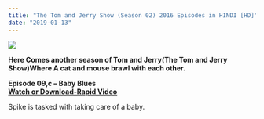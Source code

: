 ```yaml
---
title: "The Tom and Jerry Show (Season 02) 2016 Episodes in HINDI [HD]"
date: "2019-01-13"
---
```


[![](https://2.bp.blogspot.com/-BEaUSSWE0vE/XDlUrZQ4rgI/AAAAAAAABtE/a15xKRn7_HkAWFkZKlX0qfmlqy3_-YRWACLcBGAs/s400/p10478306_b_v8_ao.jpg)](https://2.bp.blogspot.com/-BEaUSSWE0vE/XDlUrZQ4rgI/AAAAAAAABtE/a15xKRn7_HkAWFkZKlX0qfmlqy3_-YRWACLcBGAs/s1600/p10478306_b_v8_ao.jpg)

**Here Comes another season of Tom and Jerry(The Tom and Jerry Show)Where A cat and mouse brawl with each other.**

**Episode 09,c – Baby Blues**  
[**Watch or Download-Rapid Video**](http://shrinkybee.com/TnjlW)

Spike is tasked with taking care of a baby.
